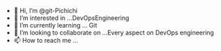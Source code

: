 - 👋 Hi, I’m @git-Pichichi
- 👀 I’m interested in ...DevOpsEngineering
- 🌱 I’m currently learning ... Git
- 💞️ I’m looking to collaborate on ...Every aspect on DevOps engineering
- 📫 How to reach me ...

<!---
git-Pichichi/git-Pichichi is a ✨ special ✨ repository because its `README.md` (this file) appears on your GitHub profile.
You can click the Preview link to take a look at your changes.
--->
